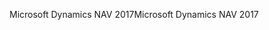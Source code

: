 <span data-ttu-id="68b62-101">Microsoft Dynamics NAV 2017</span><span class="sxs-lookup"><span data-stu-id="68b62-101">Microsoft Dynamics NAV 2017</span></span>